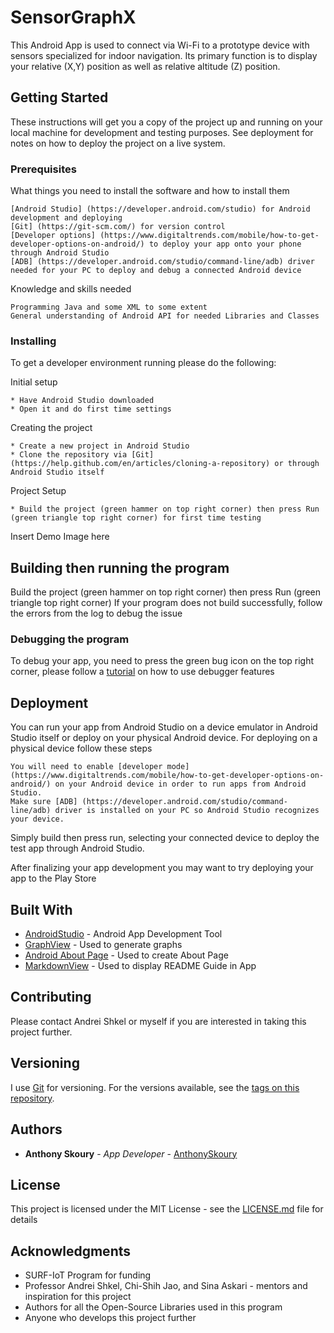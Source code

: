 




# SensorGraphX

This Android App is used to connect via Wi-Fi to a prototype device with sensors specialized for indoor navigation. Its primary function is to display your relative (X,Y) position as well as relative altitude (Z) position.

## Getting Started

These instructions will get you a copy of the project up and running on your local machine for development and testing purposes. See deployment for notes on how to deploy the project on a live system.

### Prerequisites

What things you need to install the software and how to install them

```
[Android Studio] (https://developer.android.com/studio) for Android development and deploying
[Git] (https://git-scm.com/) for version control
[Developer options] (https://www.digitaltrends.com/mobile/how-to-get-developer-options-on-android/) to deploy your app onto your phone through Android Studio
[ADB] (https://developer.android.com/studio/command-line/adb) driver needed for your PC to deploy and debug a connected Android device
```

Knowledge and skills needed
```
Programming Java and some XML to some extent
General understanding of Android API for needed Libraries and Classes
```

### Installing

To get a developer environment running please do the following:

Initial setup
```
* Have Android Studio downloaded
* Open it and do first time settings
```
Creating the project
```
* Create a new project in Android Studio
* Clone the repository via [Git](https://help.github.com/en/articles/cloning-a-repository) or through Android Studio itself
```
Project Setup
```
* Build the project (green hammer on top right corner) then press Run (green triangle top right corner) for first time testing
```

Insert Demo Image here

## Building then running the program

Build the project (green hammer on top right corner) then press Run (green triangle top right corner)
If your program does not build successfully, follow the errors from the log to debug the issue

### Debugging the program

To debug your app, you need to press the green bug icon on the top right corner, please follow a [tutorial](https://developer.android.com/studio/debug) on how to use debugger features


## Deployment

You can run your app from Android Studio on a device emulator in Android Studio itself or deploy on your physical Android device.
For deploying on a physical device follow these steps
```
You will need to enable [developer mode](https://www.digitaltrends.com/mobile/how-to-get-developer-options-on-android/) on your Android device in order to run apps from Android Studio.
Make sure [ADB] (https://developer.android.com/studio/command-line/adb) driver is installed on your PC so Android Studio recognizes your device.
```
Simply build then press run, selecting your connected device to deploy the test app through Android Studio.

After finalizing your app development you may want to try deploying your app to the Play Store

## Built With

* [AndroidStudio](https://developer.android.com/studio) - Android App Development Tool
* [GraphView](https://github.com/jjoe64/GraphView) - Used to generate graphs
* [Android About Page](https://github.com/medyo/android-about-page) - Used to create About Page
* [MarkdownView](https://github.com/mukeshsolanki/MarkdownView-Android) - Used to display README Guide in App

## Contributing

Please contact Andrei Shkel or myself if you are interested in taking this project further.

## Versioning

I use [Git](https://git-scm.com/) for versioning. For the versions available, see the [tags on this repository](https://github.com/AnthonySkoury/SensorGraphX/tags). 

## Authors

* **Anthony Skoury** - *App Developer* - [AnthonySkoury](https://github.com/AnthonySkoury)

## License

This project is licensed under the MIT License - see the [LICENSE.md](LICENSE.md) file for details

## Acknowledgments

* SURF-IoT Program for funding
* Professor Andrei Shkel, Chi-Shih Jao, and Sina Askari - mentors and inspiration for this project
* Authors for all the Open-Source Libraries used in this program
* Anyone who develops this project further


